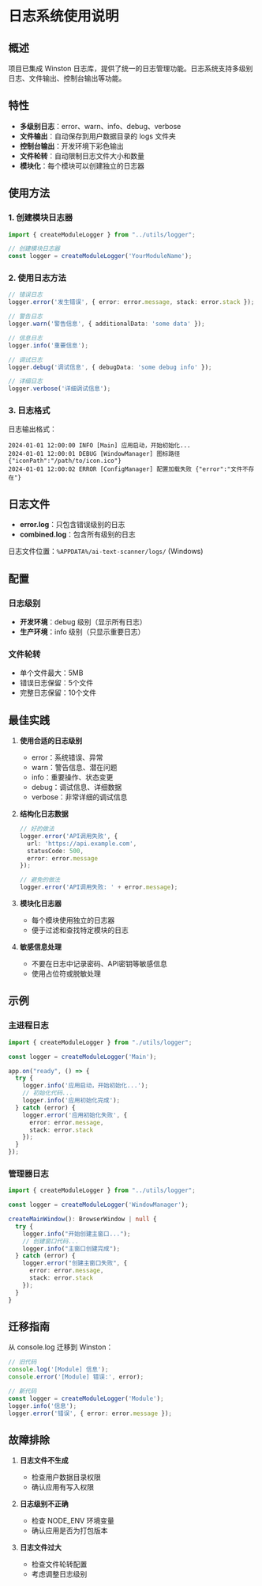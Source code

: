 # 日志系统使用说明

## 概述

项目已集成 Winston 日志库，提供了统一的日志管理功能。日志系统支持多级别日志、文件输出、控制台输出等功能。

## 特性

- **多级别日志**：error、warn、info、debug、verbose
- **文件输出**：自动保存到用户数据目录的 logs 文件夹
- **控制台输出**：开发环境下彩色输出
- **文件轮转**：自动限制日志文件大小和数量
- **模块化**：每个模块可以创建独立的日志器

## 使用方法

### 1. 创建模块日志器

```typescript
import { createModuleLogger } from "../utils/logger";

// 创建模块日志器
const logger = createModuleLogger('YourModuleName');
```

### 2. 使用日志方法

```typescript
// 错误日志
logger.error('发生错误', { error: error.message, stack: error.stack });

// 警告日志
logger.warn('警告信息', { additionalData: 'some data' });

// 信息日志
logger.info('重要信息');

// 调试日志
logger.debug('调试信息', { debugData: 'some debug info' });

// 详细日志
logger.verbose('详细调试信息');
```

### 3. 日志格式

日志输出格式：
```
2024-01-01 12:00:00 INFO [Main] 应用启动，开始初始化...
2024-01-01 12:00:01 DEBUG [WindowManager] 图标路径 {"iconPath":"/path/to/icon.ico"}
2024-01-01 12:00:02 ERROR [ConfigManager] 配置加载失败 {"error":"文件不存在"}
```

## 日志文件

- **error.log**：只包含错误级别的日志
- **combined.log**：包含所有级别的日志

日志文件位置：`%APPDATA%/ai-text-scanner/logs/` (Windows)

## 配置

### 日志级别

- **开发环境**：debug 级别（显示所有日志）
- **生产环境**：info 级别（只显示重要日志）

### 文件轮转

- 单个文件最大：5MB
- 错误日志保留：5个文件
- 完整日志保留：10个文件

## 最佳实践

1. **使用合适的日志级别**
   - error：系统错误、异常
   - warn：警告信息、潜在问题
   - info：重要操作、状态变更
   - debug：调试信息、详细数据
   - verbose：非常详细的调试信息

2. **结构化日志数据**
   ```typescript
   // 好的做法
   logger.error('API调用失败', { 
     url: 'https://api.example.com', 
     statusCode: 500, 
     error: error.message 
   });

   // 避免的做法
   logger.error('API调用失败: ' + error.message);
   ```

3. **模块化日志器**
   - 每个模块使用独立的日志器
   - 便于过滤和查找特定模块的日志

4. **敏感信息处理**
   - 不要在日志中记录密码、API密钥等敏感信息
   - 使用占位符或脱敏处理

## 示例

### 主进程日志
```typescript
import { createModuleLogger } from "./utils/logger";

const logger = createModuleLogger('Main');

app.on("ready", () => {
  try {
    logger.info('应用启动，开始初始化...');
    // 初始化代码...
    logger.info('应用初始化完成');
  } catch (error) {
    logger.error('应用初始化失败', { 
      error: error.message, 
      stack: error.stack 
    });
  }
});
```

### 管理器日志
```typescript
import { createModuleLogger } from "../utils/logger";

const logger = createModuleLogger('WindowManager');

createMainWindow(): BrowserWindow | null {
  try {
    logger.info("开始创建主窗口...");
    // 创建窗口代码...
    logger.info("主窗口创建完成");
  } catch (error) {
    logger.error("创建主窗口失败", { 
      error: error.message, 
      stack: error.stack 
    });
  }
}
```

## 迁移指南

从 console.log 迁移到 Winston：

```typescript
// 旧代码
console.log('[Module] 信息');
console.error('[Module] 错误:', error);

// 新代码
const logger = createModuleLogger('Module');
logger.info('信息');
logger.error('错误', { error: error.message });
```

## 故障排除

1. **日志文件不生成**
   - 检查用户数据目录权限
   - 确认应用有写入权限

2. **日志级别不正确**
   - 检查 NODE_ENV 环境变量
   - 确认应用是否为打包版本

3. **日志文件过大**
   - 检查文件轮转配置
   - 考虑调整日志级别
